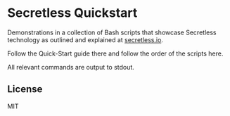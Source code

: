 # Secretless Quickstart

Demonstrations in a collection of Bash scripts that showcase Secretless technology as outlined and explained at [secretless.io](secretless.io).

Follow the Quick-Start guide there and follow the order of the scripts here.

All relevant commands are output to stdout.

## License

MIT
